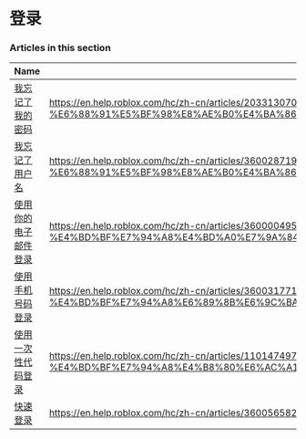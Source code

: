 # 登录  
### Articles in this section
Name|URL
-|-
[我忘记了我的密码](./我忘记了我的密码.html) |https://en.help.roblox.com/hc/zh-cn/articles/203313070-%E6%88%91%E5%BF%98%E8%AE%B0%E4%BA%86%E6%88%91%E7%9A%84%E5%AF%86%E7%A0%81
[我忘记了用户名](./我忘记了用户名.html) |https://en.help.roblox.com/hc/zh-cn/articles/360028719931-%E6%88%91%E5%BF%98%E8%AE%B0%E4%BA%86%E7%94%A8%E6%88%B7%E5%90%8D
[使用你的电子邮件登录](./使用你的电子邮件登录.html) |https://en.help.roblox.com/hc/zh-cn/articles/360000495826-%E4%BD%BF%E7%94%A8%E4%BD%A0%E7%9A%84%E7%94%B5%E5%AD%90%E9%82%AE%E4%BB%B6%E7%99%BB%E5%BD%95
[使用手机号码登录](./使用手机号码登录.html) |https://en.help.roblox.com/hc/zh-cn/articles/360031771371-%E4%BD%BF%E7%94%A8%E6%89%8B%E6%9C%BA%E5%8F%B7%E7%A0%81%E7%99%BB%E5%BD%95
[使用一次性代码登录](./使用一次性代码登录.html) |https://en.help.roblox.com/hc/zh-cn/articles/11014749736980-%E4%BD%BF%E7%94%A8%E4%B8%80%E6%AC%A1%E6%80%A7%E4%BB%A3%E7%A0%81%E7%99%BB%E5%BD%95
[快速登录](./快速登录.html) |https://en.help.roblox.com/hc/zh-cn/articles/360056582012-%E5%BF%AB%E9%80%9F%E7%99%BB%E5%BD%95